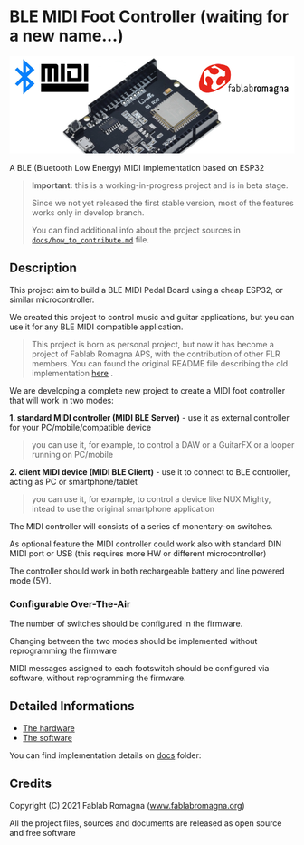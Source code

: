 # BLE MIDI Foot Controller (waiting for a new name...)

![ProjectImage](docs/images/project_image.png)

A BLE (Bluetooth Low Energy) MIDI implementation based on ESP32

 
> **Important:** 
> this is a working-in-progress project and is in beta stage.
> 
> Since we not yet released the first stable version, most of the features works only in develop branch.
>
> You can find additional info about the project sources in [```docs/how_to_contribute.md```](docs/how_to_contribute.md) file.

 
## Description
 
This project aim to build a BLE MIDI Pedal Board using a cheap ESP32, or similar microcontroller.
 
We created this project to control music and guitar applications, but you can use it for any BLE MIDI compatible application.


>This project is born as personal project, but now it has become a project of Fablab Romagna APS, with the contribution of other FLR members.
>You can found the original README file describing the old implementation [here](./README_OLD.md) .


We are developing a complete new project to create a MIDI foot controller that will work in two modes:

**1.  standard MIDI controller (MIDI BLE Server)**   - use it as external controller for your PC/mobile/compatible device

> you can use it, for example, to control a DAW or a GuitarFX or a looper running on PC/mobile

**2. client MIDI device (MIDI BLE Client)** - use it to connect to BLE controller, acting as PC or smartphone/tablet

> you can use it, for example, to control a device like NUX Mighty, intead to use the original smartphone application


The MIDI controller will consists of a series of monentary-on switches. 

As optional feature the MIDI controller could work also with standard DIN MIDI port or USB (this requires more HW or different microcontroller)


The controller should work in both rechargeable battery and line powered mode (5V).


### Configurable Over-The-Air
The number of switches should be configured in the firmware.

Changing between the two modes should be implemented without reprogramming the firmware

MIDI messages assigned to each footswitch should be configured via software, without reprogramming the firmware.


## Detailed Informations

* [The hardware](/hardware/)
* [The software](/software/)

You can find implementation details on [docs](/docs) folder:


## Credits
Copyright (C) 2021 Fablab Romagna (www.fablabromagna.org) 

All the project files, sources and documents are released as open source and free software
